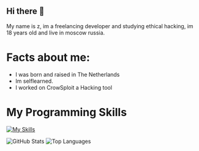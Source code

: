 ## Hi there 👋
My name is z, im a freelancing developer and studying ethical hacking, im 18 years old and live in moscow russia.

# Facts about me:

- I was born and raised in The Netherlands
- Im selflearned.
- I worked on CrowSploit a Hacking tool

# My Programming Skills
[![My Skills](https://skillicons.dev/icons?i=arch,linux,cs,cpp,py,php,js,html,css,rust&perline=10)](https://skillicons.dev)



![GitHub Stats](https://github-readme-stats.vercel.app/api?username=znlv&show_icons=true&theme=radical)
![Top Languages](https://github-readme-stats.vercel.app/api/top-langs/?username=znlv&layout=compact&theme=radical)
